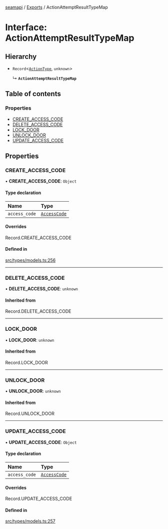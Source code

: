 [seamapi](../README.md) / [Exports](../modules.md) / ActionAttemptResultTypeMap

# Interface: ActionAttemptResultTypeMap

## Hierarchy

- `Record`<[`ActionType`](../modules.md#actiontype), `unknown`\>

  ↳ **`ActionAttemptResultTypeMap`**

## Table of contents

### Properties

- [CREATE\_ACCESS\_CODE](ActionAttemptResultTypeMap.md#create_access_code)
- [DELETE\_ACCESS\_CODE](ActionAttemptResultTypeMap.md#delete_access_code)
- [LOCK\_DOOR](ActionAttemptResultTypeMap.md#lock_door)
- [UNLOCK\_DOOR](ActionAttemptResultTypeMap.md#unlock_door)
- [UPDATE\_ACCESS\_CODE](ActionAttemptResultTypeMap.md#update_access_code)

## Properties

### CREATE\_ACCESS\_CODE

• **CREATE\_ACCESS\_CODE**: `Object`

#### Type declaration

| Name | Type |
| :------ | :------ |
| `access_code` | [`AccessCode`](../modules.md#accesscode) |

#### Overrides

Record.CREATE\_ACCESS\_CODE

#### Defined in

[src/types/models.ts:256](https://github.com/seamapi/javascript/blob/main/src/types/models.ts#L256)

___

### DELETE\_ACCESS\_CODE

• **DELETE\_ACCESS\_CODE**: `unknown`

#### Inherited from

Record.DELETE\_ACCESS\_CODE

___

### LOCK\_DOOR

• **LOCK\_DOOR**: `unknown`

#### Inherited from

Record.LOCK\_DOOR

___

### UNLOCK\_DOOR

• **UNLOCK\_DOOR**: `unknown`

#### Inherited from

Record.UNLOCK\_DOOR

___

### UPDATE\_ACCESS\_CODE

• **UPDATE\_ACCESS\_CODE**: `Object`

#### Type declaration

| Name | Type |
| :------ | :------ |
| `access_code` | [`AccessCode`](../modules.md#accesscode) |

#### Overrides

Record.UPDATE\_ACCESS\_CODE

#### Defined in

[src/types/models.ts:257](https://github.com/seamapi/javascript/blob/main/src/types/models.ts#L257)
